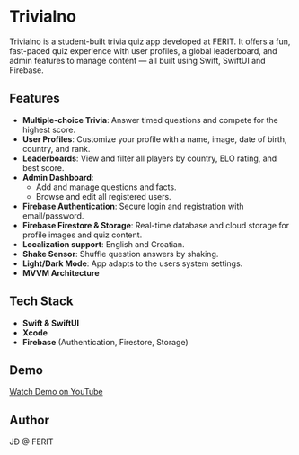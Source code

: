 # Trivialno

Trivialno is a student-built trivia quiz app developed at FERIT. It offers a fun, fast-paced quiz experience with user profiles, a global leaderboard, and admin features to manage content — all built using Swift, SwiftUI and Firebase.

## Features

- **Multiple-choice Trivia**: Answer timed questions and compete for the highest score.
- **User Profiles**: Customize your profile with a name, image, date of birth, country, and rank.
- **Leaderboards**: View and filter all players by country, ELO rating, and best score.
- **Admin Dashboard**:
  - Add and manage questions and facts.
  - Browse and edit all registered users.
- **Firebase Authentication**: Secure login and registration with email/password.
- **Firebase Firestore & Storage**: Real-time database and cloud storage for profile images and quiz content.
- **Localization support**: English and Croatian.
- **Shake Sensor**: Shuffle question answers by shaking.
- **Light/Dark Mode**: App adapts to the users system settings.
- **MVVM Architecture**


## Tech Stack

- **Swift & SwiftUI**
- **Xcode**
- **Firebase** (Authentication, Firestore, Storage)

## Demo

[Watch Demo on YouTube](https://www.youtube.com/watch?v=PlVf7b7oHXY)

## Author

JĐ @ FERIT

